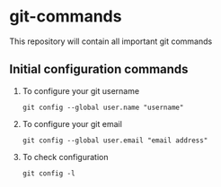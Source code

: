 # git-commands 
This repository will contain all important git commands
## Initial configuration commands
1. To configure your git username 
   ```
   git config --global user.name "username"
   ```
1. To configure your git email
   ```
   git config --global user.email "email address"
   ```
1. To check configuration 
   ```
   git config -l
   ```
   
